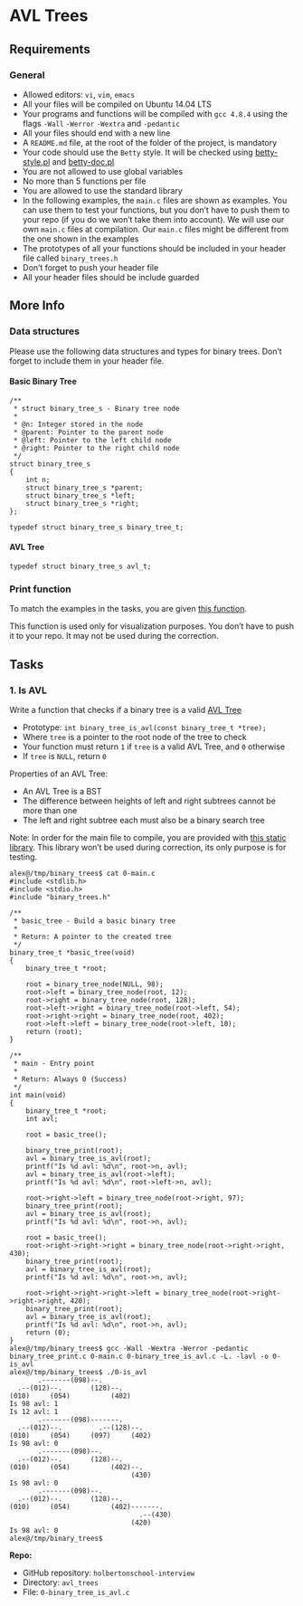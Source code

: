 
<!DOCTYPE html>
<html lang="en">
  <body>
  <h1>AVL Trees</h1>
  <div class="panel-body text-justify">
    <h2>Requirements</h2>

<h3>General</h3>

<ul>
<li>Allowed editors: <code>vi</code>, <code>vim</code>, <code>emacs</code></li>
<li>All your files will be compiled on Ubuntu 14.04 LTS</li>
<li>Your programs and functions will be compiled with <code>gcc 4.8.4</code> using the flags <code>-Wall</code> <code>-Werror</code> <code>-Wextra</code> and <code>-pedantic</code></li>
<li>All your files should end with a new line</li>
<li>A <code>README.md</code> file, at the root of the folder of the project, is mandatory</li>
<li>Your code should use the <code>Betty</code> style. It will be checked using <a href="https://github.com/hs-hq/Betty/blob/master/betty-style.pl" title="betty-style.pl" target="_blank">betty-style.pl</a> and <a href="https://github.com/hs-hq/Betty/blob/master/betty-doc.pl" title="betty-doc.pl" target="_blank">betty-doc.pl</a></li>
<li>You are not allowed to use global variables</li>
<li>No more than 5 functions per file</li>
<li>You are allowed to use the standard library</li>
<li>In the following examples, the <code>main.c</code> files are shown as examples. You can use them to test your functions, but you don&rsquo;t have to push them to your repo (if you do we won&rsquo;t take them into account). We will use our own <code>main.c</code> files at compilation. Our <code>main.c</code> files might be different from the one shown in the examples</li>
<li>The prototypes of all your functions should be included in your header file called <code>binary_trees.h</code></li>
<li>Don&rsquo;t forget to push your header file</li>
<li>All your header files should be include guarded</li>
</ul>

<h2>More Info</h2>

<h3>Data structures</h3>

<p>Please use the following data structures and types for binary trees. Don&rsquo;t forget to include them in your header file.</p>

<h4>Basic Binary Tree</h4>

<pre><code>/**
 * struct binary_tree_s - Binary tree node
 *
 * @n: Integer stored in the node
 * @parent: Pointer to the parent node
 * @left: Pointer to the left child node
 * @right: Pointer to the right child node
 */
struct binary_tree_s
{
    int n;
    struct binary_tree_s *parent;
    struct binary_tree_s *left;
    struct binary_tree_s *right;
};

typedef struct binary_tree_s binary_tree_t;
</code></pre>

<h4>AVL Tree</h4>

<pre><code>typedef struct binary_tree_s avl_t;
</code></pre>

<h3>Print function</h3>

<p>To match the examples in the tasks, you are given <a href="https://github.com/hs-hq/0x1C.c" title="this function" target="_blank">this function</a>.</p>

<p>This function is used only for visualization purposes. You don&rsquo;t have to push it to your repo. It may not be used during the correction.</p>

  </div>
</div>
        </div>
      </div>
    </div>

<h2 id="task-container" class="gap">Tasks</h2>
  
  <div class="col-sm-12 col-md-12 col-lg-8 xol-xl-9">
      <div data-role="task21132" data-position="31" id="task-num-0">
        <div class="panel panel-default task-card " id="task-21132">

  <div class="panel-heading panel-heading-actions">
    <h3 class="panel-title">
      1. Is AVL
    </h3>

  </div>

  <div class="panel-body">

<!-- Progress vs Score -->

<!-- Task Body -->
<p>Write a function that checks if a binary tree is a valid <a href="/rltoken/702dClPKf4JcLP0unKbwgw" title="AVL Tree" target="_blank">AVL Tree</a></p>

<ul>
<li>Prototype: <code>int binary_tree_is_avl(const binary_tree_t *tree);</code></li>
<li>Where <code>tree</code> is a pointer to the root node of the tree to check</li>
<li>Your function must return <code>1</code> if <code>tree</code> is a valid AVL Tree, and <code>0</code> otherwise</li>
<li>If <code>tree</code> is <code>NULL</code>, return <code>0</code></li>
</ul>

<p>Properties of an AVL Tree:</p>

<ul>
<li>An AVL Tree is a BST</li>
<li>The difference between heights of left and right subtrees cannot be more than one</li>
<li>The left and right subtree each must also be a binary search tree</li>
</ul>

<p>Note: In order for the main file to compile, you are provided with <a href="https://s3.eu-west-3.amazonaws.com/hbtn.intranet.project.files/interviews/484/libavl.a" title="this static library" target="_blank">this static library</a>. This library won’t be used during correction, its only purpose is for testing.</p>

<pre><code>alex@/tmp/binary_trees$ cat 0-main.c
#include &lt;stdlib.h&gt;
#include &lt;stdio.h&gt;
#include &quot;binary_trees.h&quot;

/**
 * basic_tree - Build a basic binary tree
 *
 * Return: A pointer to the created tree
 */
binary_tree_t *basic_tree(void)
{
    binary_tree_t *root;

    root = binary_tree_node(NULL, 98);
    root-&gt;left = binary_tree_node(root, 12);
    root-&gt;right = binary_tree_node(root, 128);
    root-&gt;left-&gt;right = binary_tree_node(root-&gt;left, 54);
    root-&gt;right-&gt;right = binary_tree_node(root, 402);
    root-&gt;left-&gt;left = binary_tree_node(root-&gt;left, 10);
    return (root);
}

/**
 * main - Entry point
 *
 * Return: Always 0 (Success)
 */
int main(void)
{
    binary_tree_t *root;
    int avl;

    root = basic_tree();

    binary_tree_print(root);
    avl = binary_tree_is_avl(root);
    printf(&quot;Is %d avl: %d\n&quot;, root-&gt;n, avl);
    avl = binary_tree_is_avl(root-&gt;left);
    printf(&quot;Is %d avl: %d\n&quot;, root-&gt;left-&gt;n, avl);

    root-&gt;right-&gt;left = binary_tree_node(root-&gt;right, 97);
    binary_tree_print(root);
    avl = binary_tree_is_avl(root);
    printf(&quot;Is %d avl: %d\n&quot;, root-&gt;n, avl);

    root = basic_tree();
    root-&gt;right-&gt;right-&gt;right = binary_tree_node(root-&gt;right-&gt;right, 430);
    binary_tree_print(root);
    avl = binary_tree_is_avl(root);
    printf(&quot;Is %d avl: %d\n&quot;, root-&gt;n, avl);

    root-&gt;right-&gt;right-&gt;right-&gt;left = binary_tree_node(root-&gt;right-&gt;right-&gt;right, 420);
    binary_tree_print(root);
    avl = binary_tree_is_avl(root);
    printf(&quot;Is %d avl: %d\n&quot;, root-&gt;n, avl);
    return (0);
}
alex@/tmp/binary_trees$ gcc -Wall -Wextra -Werror -pedantic binary_tree_print.c 0-main.c 0-binary_tree_is_avl.c -L. -lavl -o 0-is_avl
alex@/tmp/binary_trees$ ./0-is_avl
       .-------(098)--.
  .--(012)--.       (128)--.
(010)     (054)          (402)
Is 98 avl: 1
Is 12 avl: 1
       .-------(098)-------.
  .--(012)--.         .--(128)--.
(010)     (054)     (097)     (402)
Is 98 avl: 0
       .-------(098)--.
  .--(012)--.       (128)--.
(010)     (054)          (402)--.
                              (430)
Is 98 avl: 0
       .-------(098)--.
  .--(012)--.       (128)--.
(010)     (054)          (402)-------.
                                .--(430)
                              (420)
Is 98 avl: 0
alex@/tmp/binary_trees$
</code></pre>

  </div>

  <div class="list-group">
    <!-- Task URLs -->

<!-- Technical information -->
<div class="list-group-item">
<p><strong>Repo:</strong></p>
<ul>
    <li>GitHub repository: <code>holbertonschool-interview</code></li>
    <li>Directory: <code>avl_trees</code></li>
    <li>File: <code>0-binary_tree_is_avl.c</code></li>
</ul>
</div>

<!-- Self-paced manual review -->
  </div>

</body>
</html>
